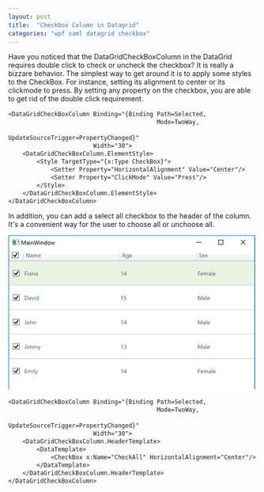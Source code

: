 ```yaml
---
layout: post
title:  "Checkbox Column in Datagrid"
categories: "wpf xaml datagrid checkbox"
---
```


Have you noticed that the DataGridCheckBoxColumn in the DataGrid requires double click to check or uncheck the checkbox? It is really a bizzare behavior. The simplest way to get around it is to apply some styles to the CheckBox. For instance, setting its alignment to center or its clickmode to press. By setting any property on the checkbox, you are able to get rid of the double click requirement.

```xaml
<DataGridCheckBoxColumn Binding="{Binding Path=Selected,
                                          Mode=TwoWay,
                                          UpdateSourceTrigger=PropertyChanged}"
                        Width="30">
    <DataGridCheckBoxColumn.ElementStyle>
        <Style TargetType="{x:Type CheckBox}">
            <Setter Property="HorizontalAlignment" Value="Center"/>
            <Setter Property="ClickMode" Value="Press"/>
        </Style>
    </DataGridCheckBoxColumn.ElementStyle>
</DataGridCheckBoxColumn>
```

In addition, you can add a select all checkbox to the header of the column. It's a convenient way for the user to choose all or unchoose all.

![Cascading Selector](/assets/2017-03-21-datagrid-checkbox-all.png "checkall")


```xaml
<DataGridCheckBoxColumn Binding="{Binding Path=Selected,
                                          Mode=TwoWay,
                                          UpdateSourceTrigger=PropertyChanged}"
                        Width="30">
    <DataGridCheckBoxColumn.HeaderTemplate>
        <DataTemplate>
            <CheckBox x:Name="CheckAll" HorizontalAlignment="Center"/>
        </DataTemplate>
    </DataGridCheckBoxColumn.HeaderTemplate>
</DataGridCheckBoxColumn>
```